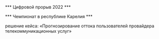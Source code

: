 *** Цифровой прорыв 2022 *** 

*** Чемпионат в республике Карелия ***

решение кейса: «Прогнозирование оттока пользователей провайдера телекоммуникационных услуг»
